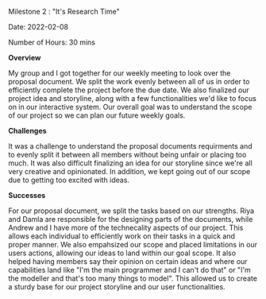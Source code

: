 Milestone 2 : "It's Research Time"

Date: 2022-02-08

Number of Hours: 30 mins

**Overview**

My group and I got together for our weekly meeting to look over the proposal document. We split the work evenly between all of us in order to efficiently complete the project before the due date. We also finalized our project idea and storyline, along with a few functionalities we'd like to focus on in our interactive system. Our overall goal was to understand the scope of our project so we can plan our future weekly goals.

**Challenges**

It was a challenge to understand the proposal documents requirments and to evenly split it between all members without being unfair or placing too much. It was also difficult finalizing an idea for our storyline since we're all very creative and opinionated. In addition, we kept going out of our scope due to getting too excited with ideas.

**Successes**

For our proposal document, we split the tasks based on our strengths. Riya and Damla are responsible for the designing parts of the documents, while Andrew and I have more of the technecality aspects of our project. This allows each individual to efficiently work on their tasks in a quick and proper manner. We also empahsized our scope and placed limitations in our users actions, allowing our ideas to land within our goal scope. It also helped having members say their opinion on certain ideas and where our capabilities land like "I'm the main programmer and I can't do that" or "I'm the modeller and that's too many things to model". This allowed us to create a sturdy base for our project storyline and our user functionalities.
